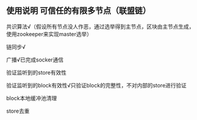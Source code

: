 ## 使用说明 可信任的有限多节点（联盟链）
 
共识算法√（假设所有节点没人作恶，通过选举得到主节点，区块由主节点生成，使用zookeeper来实现master选举）
 
链同步√ 

广播√已完成socker通信

验证监听到的store有效性
 
验证监听到的block有效性√只验证block的完整性，不对内部的store进行验证
 
block本地缓冲池清理

store去重 